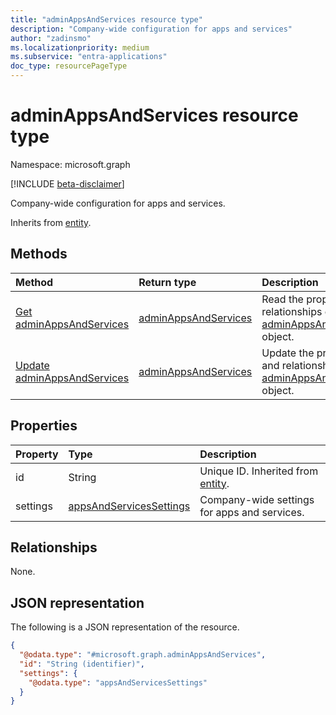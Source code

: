 ```yaml
---
title: "adminAppsAndServices resource type"
description: "Company-wide configuration for apps and services"
author: "zadinsmo"
ms.localizationpriority: medium
ms.subservice: "entra-applications"
doc_type: resourcePageType
---
```


# adminAppsAndServices resource type

Namespace: microsoft.graph

[!INCLUDE [beta-disclaimer](../../includes/beta-disclaimer.md)]

Company-wide configuration for apps and services.


Inherits from [entity](../resources/entity.md).

## Methods
|Method|Return type|Description|
|:---|:---|:---|
|[Get adminAppsAndServices](../api/adminappsandservices-get.md)|[adminAppsAndServices](../resources/adminappsandservices.md)|Read the properties and relationships of a [adminAppsAndServices](../resources/adminappsandservices.md) object.|
|[Update adminAppsAndServices](../api/adminappsandservices-update.md)|[adminAppsAndServices](../resources/adminappsandservices.md)|Update the properties and relationships of a [adminAppsAndServices](../resources/adminappsandservices.md) object.|

## Properties
|Property|Type|Description|
|:---|:---|:---|
|id|String|Unique ID. Inherited from [entity](../resources/entity.md).|
|settings|[appsAndServicesSettings](../resources/appsandservicessettings.md)|Company-wide settings for apps and services.|

## Relationships
None.

## JSON representation
The following is a JSON representation of the resource.
<!-- {
  "blockType": "resource",
  "keyProperty": "id",
  "@odata.type": "microsoft.graph.adminAppsAndServices",
  "baseType": "microsoft.graph.entity",
  "openType": false
}
-->
``` json
{
  "@odata.type": "#microsoft.graph.adminAppsAndServices",
  "id": "String (identifier)",
  "settings": {
    "@odata.type": "appsAndServicesSettings"
  }
}
```

